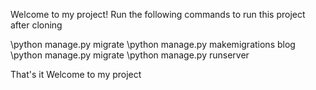 Welcome to my project!
Run the following commands to run this project after cloning

\python manage.py migrate
\python manage.py makemigrations blog
\python manage.py migrate
\python manage.py runserver

That's it
Welcome to my project
